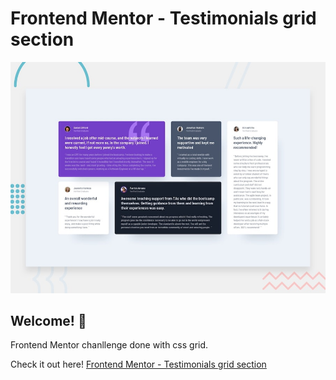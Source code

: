 # Frontend Mentor - Testimonials grid section

![Design preview for the Testimonials grid section coding challenge](./design/desktop-preview.jpg)

## Welcome! 👋
Frontend Mentor chanllenge done with css grid.

Check it out here! [Frontend Mentor - Testimonials grid section](https://testimonials-grid-section-ab.netlify.app/)


